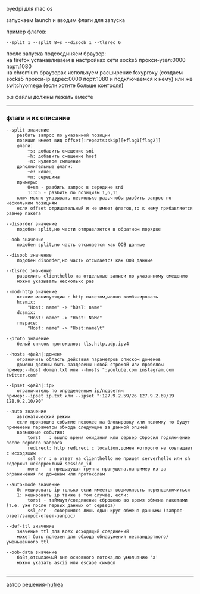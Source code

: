 byedpi для mac os<br>

запускаем launch и вводим флаги для запуска<br>

пример флагов:
```
--split 1 --split 8+s --disoob 1 --tlsrec 6
```

после запуска подсоединяем браузер:<br>
на firefox устанавливаем в настройках сети socks5 прокси-узел:0000 порт:1080<br>
на chromium браузерах используем расширение foxyproxy (создаем socks5 прокси-ip адрес:0000 порт:1080 и подключаемся к нему) или же switchyomega (если хотите больше контроля)<br>

p.s файлы должны лежать вместе<br>

------
### флаги и их описание
```
--split значение
    разбить запрос по указанной позиции
    позиция имеет вид offset[:repeats:skip][+flag1[flag2]]
    флаги:
        +s: добавить смещение sni
        +h: добавить смещение host
        +n: нулевое смещение
    дополнительные флаги:
        +e: конец 
        +m: середина
    примеры: 
        0+sm - разбить запрос в середине sni
        1:3:5 - разбить по позициям 1,6,11
    ключ можно указывать несколько раз,чтобы разбить запрос по нескольким позициям
    если offset отрицательный и не имеет флагов,то к нему прибавляется размер пакета

--disorder значение
    подобен split,но части отправляются в обратном порядке
    
--oob значение
    подобен split,но часть отсылается как OOB данные
    
--disoob значение
    подобен disorder,но часть отсылается как OOB данные

--tlsrec значение
    разделить clienthello на отдельные записи по указанному смещению
    можно указывать несколько раз

--mod-http значение
    всякие манипуляции с http пакетом,можно комбинировать
    hcsmix:
        "Host: name" -> "hOsT: name"
    dcsmix:
        "Host: name" -> "Host: NaMe"
    rmspace:
        "Host: name" -> "Host:name\t"

--proto значение
    белый список протоколов: tls,http,udp,ipv4

--hosts <файл|:домен>
    ограничить область действия параметров списком доменов
    домены должны быть разделены новой строкой или пробелом
пример:--host domen.txt или --hosts ":youtube.com instagram.com twitter.com" 
    
--ipset <файл|:ip>
    ограничитель по определенным ip/подсетям
пример:--ipset ip.txt или --ipset ":127.9.2.59/26 127.9.2.69/19 128.9.2.10/90"

--auto значение
    автоматический режим
    если произошло событие похожее на блокировку или поломку то будут применены параметры обхода следующие за данной опцией
    возможные события:
        torst   : вышло время ожидания или сервер сбросил подключение после первого запроса
        redirect: http redirect с location,домен которого не совпадает с исходящим
        ssl_err : в ответ на clienthello не пришел serverhello или sh содержит некорректный session_id
        none    : предыдущая группа пропущена,например из-за ограничения по доменам или протоколам
    
--auto-mode значение
    0: кешировать ip только если имеется возможность переподключиться
    1: кешировать ip также в том случае, если:
        torst - таймаут/соединение сброшено во время обмена пакетами (т.е. уже после первых данных от сервера)
        ssl_err - совершился лишь один круг обмена данными (запрос-ответ/запрос-ответ-запрос)

--def-ttl значение
    значение ttl для всех исходящий соединений
    может быть полезен для обхода обнаружения нестандартного/уменьшенного ttl
                               
--oob-data значение
    байт,отсылаемый вне основного потока,по умолчанию 'a'
    можно указать ascii или escape символ


```

------

автор решения-<a href="https://github.com/hufrea">hufrea</a><br>
